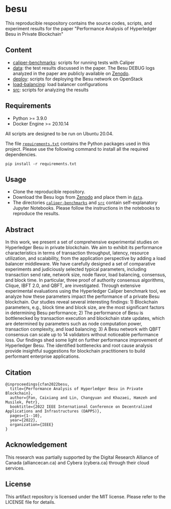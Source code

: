 # besu
This reproducible respository contains the source codes, scripts, and experiment results for the paper "Performance Analysis of Hyperledger Besu in Private Blockchain"

## Content
* [caliper-benchmarks](/caliper-benchmarks): scripts for running tests with Caliper
* [data](/data): the test results discussed in the paper. The Besu DEBUG logs analyzed in the paper are publicly available on [Zenodo](https://zenodo.org/record/6578138#.Yo1QUuxMFQJ).
* [deploy](/deploy): scripts for deploying the Besu network on OpenStack
* [load-balancing](/load-balancing): load balancer configurations
* [src](/src): scripts for analyzing the results

## Requirements
* Python >= 3.9.0
* Docker Engine >= 20.10.14

All scripts are designed to be run on Ubuntu 20.04.

The file [`requirements.txt`](./requirements.txt) contains the Python packages used in this project. Please use the following command to install all the required dependencies.

```
pip install -r requirements.txt
```

## Usage
* Clone the reproducible repository.
* Download the Besu logs from [Zenodo](https://zenodo.org/record/6578138#.Yo1QUuxMFQJ) and place them in [`data`](/data).
* The directories [`caliper-benchmarks`](/caliper-benchmarks) and [`src`](/src) contain self-explanatory Jupyter Notebooks. Please follow the instructions in the notebooks to reproduce the results.

## Abstract
In this work, we present a set of comprehensive experimental studies on Hyperledger Besu in private blockchain. We aim to exhibit its performance characteristics in terms of transaction throughput, latency, resource utilization, and scalability, from the application perspective by adding a load balancer middleware. We have carefully designed a set of comparative experiments and judiciously selected typical parameters, including transaction send rate, network size, node flavor, load balancing, consensus, and block time. In particular, three proof of authority consensus algorithms, Clique, IBFT 2.0, and QBFT, are investigated. Through extensive experimental evaluations using the Hyperledger Caliper benchmark tool, we analyze how these parameters impact the performance of a private Besu blockchain. Our studies reveal several interesting findings: 1) Blockchain parameters, e.g., block time and block size, are the most significant factors in determining Besu performance; 2) The performance of Besu is bottlenecked by transaction execution and blockchain state updates, which are determined by parameters such as node computation power, transaction complexity, and load balancing; 3) A Besu network with QBFT consensus can scale up to 14 validators without noticeable performance loss.
Our findings shed some light on further performance improvement of Hyperledger Besu. The identified bottlenecks and root cause analysis provide insightful suggestions for blockchain practitioners to build performant enterprise applications.

## Citation
```
@inproceedings{cfan2022besu,
  title={Performance Analysis of Hyperledger Besu in Private Blockchain},
  author={Fan, Caixiang and Lin, Changyuan and Khazaei, Hamzeh and Musilek, Petr},
  booktitle={2022 IEEE International Conference on Decentralized Applications and Infrastructures (DAPPS)},
  pages={1--10},
  year={2022},
  organization={IEEE}
}
```

## Acknowledgement
This research was partially supported by the Digital Research Alliance of Canada (alliancecan.ca) and Cybera (cybera.ca) through their cloud services.

## License
This artifact repository is licensed under the MIT license. Please refer to the LICENSE file for details.
